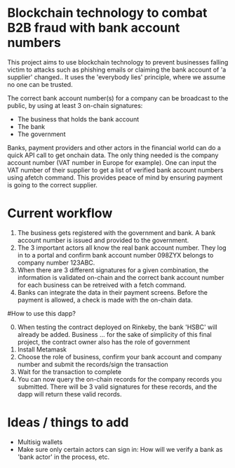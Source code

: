 # Blockchain technology to combat B2B fraud with bank account numbers

This project aims to use blockchain technology to prevent businesses falling victim to attacks such as phishing emails or claiming the bank account of 'a supplier' changed..
It uses the 'everybody lies' principle, where we assume no one can be trusted.

The correct bank account number(s) for a company can be broadcast to the public, by using at least 3 on-chain signatures:
 - The business that holds the bank account
 - The bank
 - The government

Banks, payment providers and other actors in the financial world can do a quick API call to get onchain data. The only thing needed is the company account number (VAT number in Europe for example). One can input the VAT number of their supplier to get a list of verified bank account numbers using afetch command. This provides peace of mind by ensuring payment is going to the correct supplier.

# Current workflow

1. The business gets registered with the government and bank. A bank account number is issued and provided to the government.
2. The 3 important actors all know the real bank account number. They log in to a portal and confirm bank account number 098ZYX belongs to company number 123ABC.
3. When there are 3 different signatures for a given combination, the information is validated on-chain and the correct bank account number for each business can be retreived with a fetch command.
4. Banks can integrate the data in their payment screens. Before the payment is allowed, a check is made with the on-chain data.

#How to use this dapp?

0. When testing the contract deployed on Rinkeby, the bank 'HSBC' will already be added. Business ... for the sake of simplicity of this final project, the contract owner also has the role of government
1. Install Metamask
2.  Choose the role of business, confirm your bank account and company number and submit the records/sign the transaction
3.  Wait for the transaction to complete
4.  You can now query the on-chain records for the company records you submitted. There will be 3 valid signatures for these records, and the dapp will return these valid records.


# Ideas / things to add

 - Multisig wallets
 - Make sure only certain actors can sign in: How will we verify a bank as 'bank actor' in the process, etc.
